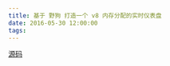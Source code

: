 ```yaml
---
title: 基于 野狗 打造一个 v8 内存分配的实时仪表盘
date: 2016-05-30 12:00:00
tags:
---
```


[源码](https://github.com/longtian/v8-memory-dashboard)
